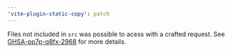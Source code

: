 ```yaml
---
'vite-plugin-static-copy': patch
---
```


Files not included in `src` was possible to acess with a crafted request. See [GHSA-pp7p-q8fx-2968](https://github.com/sapphi-red/vite-plugin-static-copy/security/advisories/GHSA-pp7p-q8fx-2968) for more details.
